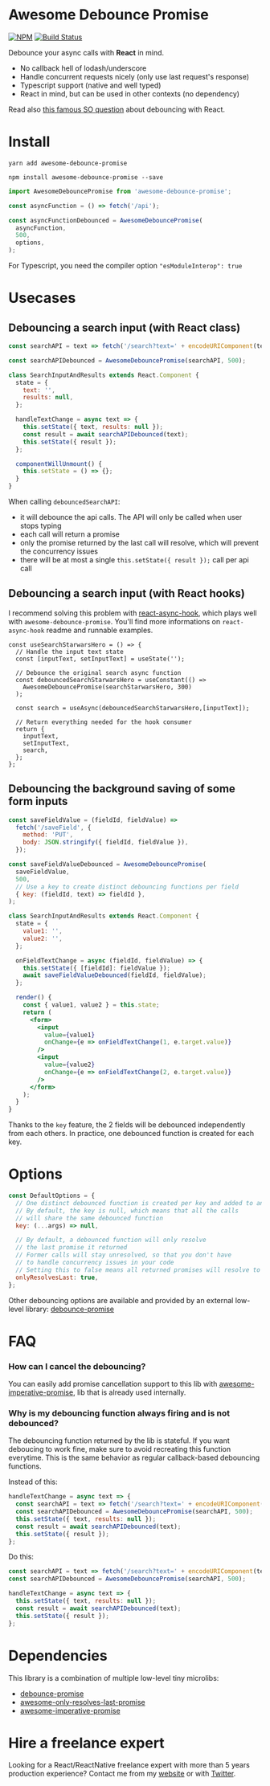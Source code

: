# Awesome Debounce Promise

[![NPM](https://img.shields.io/npm/dm/awesome-debounce-promise.svg)](https://www.npmjs.com/package/awesome-debounce-promise)
[![Build Status](https://travis-ci.com/slorber/awesome-debounce-promise.svg?branch=master)](https://travis-ci.com/slorber/awesome-debounce-promise)

Debounce your async calls with **React** in mind.

- No callback hell of lodash/underscore
- Handle concurrent requests nicely (only use last request's response)
- Typescript support (native and well typed)
- React in mind, but can be used in other contexts (no dependency)

Read also [this famous SO question](https://stackoverflow.com/a/28046731/82609) about debouncing with React.


# Install

`yarn add awesome-debounce-promise`

`npm install awesome-debounce-promise --save`

```jsx harmony
import AwesomeDebouncePromise from 'awesome-debounce-promise';

const asyncFunction = () => fetch('/api');

const asyncFunctionDebounced = AwesomeDebouncePromise(
  asyncFunction,
  500,
  options,
);
```

For Typescript, you need the compiler option `"esModuleInterop": true`

# Usecases

## Debouncing a search input (with React class)

```jsx harmony
const searchAPI = text => fetch('/search?text=' + encodeURIComponent(text));

const searchAPIDebounced = AwesomeDebouncePromise(searchAPI, 500);

class SearchInputAndResults extends React.Component {
  state = {
    text: '',
    results: null,
  };

  handleTextChange = async text => {
    this.setState({ text, results: null });
    const result = await searchAPIDebounced(text);
    this.setState({ result });
  };

  componentWillUnmount() {
    this.setState = () => {};
  }
}
```

When calling `debouncedSearchAPI`:

- it will debounce the api calls. The API will only be called when user stops typing
- each call will return a promise
- only the promise returned by the last call will resolve, which will prevent the concurrency issues
- there will be at most a single `this.setState({ result });` call per api call

## Debouncing a search input (with React hooks)

I recommend solving this problem with [react-async-hook](https://github.com/slorber/react-async-hook), which plays well with `awesome-debounce-promise`. You'll find more informations on `react-async-hook` readme and runnable examples.

```tsx
const useSearchStarwarsHero = () => {
  // Handle the input text state
  const [inputText, setInputText] = useState('');

  // Debounce the original search async function
  const debouncedSearchStarwarsHero = useConstant(() =>
    AwesomeDebouncePromise(searchStarwarsHero, 300)
  );

  const search = useAsync(debouncedSearchStarwarsHero,[inputText]);

  // Return everything needed for the hook consumer
  return {
    inputText,
    setInputText,
    search,
  };
};
```

## Debouncing the background saving of some form inputs

```jsx harmony
const saveFieldValue = (fieldId, fieldValue) =>
  fetch('/saveField', {
    method: 'PUT',
    body: JSON.stringify({ fieldId, fieldValue }),
  });

const saveFieldValueDebounced = AwesomeDebouncePromise(
  saveFieldValue,
  500,
  // Use a key to create distinct debouncing functions per field
  { key: (fieldId, text) => fieldId },
);

class SearchInputAndResults extends React.Component {
  state = {
    value1: '',
    value2: '',
  };

  onFieldTextChange = async (fieldId, fieldValue) => {
    this.setState({ [fieldId]: fieldValue });
    await saveFieldValueDebounced(fieldId, fieldValue);
  };

  render() {
    const { value1, value2 } = this.state;
    return (
      <form>
        <input
          value={value1}
          onChange={e => onFieldTextChange(1, e.target.value)}
        />
        <input
          value={value2}
          onChange={e => onFieldTextChange(2, e.target.value)}
        />
      </form>
    );
  }
}
```

Thanks to the `key` feature, the 2 fields will be debounced independently from each others. In practice, one debounced function is created for each key.

# Options

```jsx harmony
const DefaultOptions = {
  // One distinct debounced function is created per key and added to an internal cache
  // By default, the key is null, which means that all the calls
  // will share the same debounced function
  key: (...args) => null,

  // By default, a debounced function will only resolve
  // the last promise it returned
  // Former calls will stay unresolved, so that you don't have
  // to handle concurrency issues in your code
  // Setting this to false means all returned promises will resolve to the last result
  onlyResolvesLast: true,
};
```

Other debouncing options are available and provided by an external low-level library: [debounce-promise](https://github.com/bjoerge/debounce-promise)

# FAQ

### How can I cancel the debouncing?

You can easily add promise cancellation support to this lib with [awesome-imperative-promise](https://github.com/slorber/awesome-imperative-promise), lib that is already used internally.

### Why is my debouncing function always firing and is not debounced?

The debouncing function returned by the lib is stateful. If you want deboucing to work fine, make sure to avoid recreating this function everytime. This is the same behavior as regular callback-based debouncing functions.

Instead of this:

```js
handleTextChange = async text => {
  const searchAPI = text => fetch('/search?text=' + encodeURIComponent(text));
  const searchAPIDebounced = AwesomeDebouncePromise(searchAPI, 500);
  this.setState({ text, results: null });
  const result = await searchAPIDebounced(text);
  this.setState({ result });
};
```

Do this:

```js
const searchAPI = text => fetch('/search?text=' + encodeURIComponent(text));
const searchAPIDebounced = AwesomeDebouncePromise(searchAPI, 500);

handleTextChange = async text => {
  this.setState({ text, results: null });
  const result = await searchAPIDebounced(text);
  this.setState({ result });
};
```

# Dependencies

This library is a combination of multiple low-level tiny microlibs:

- [debounce-promise](https://github.com/bjoerge/debounce-promise)
- [awesome-only-resolves-last-promise](https://github.com/slorber/awesome-only-resolves-last-promise)
- [awesome-imperative-promise](https://github.com/slorber/awesome-imperative-promise)


# Hire a freelance expert

Looking for a React/ReactNative freelance expert with more than 5 years production experience?
Contact me from my [website](https://sebastienlorber.com/) or with [Twitter](https://twitter.com/sebastienlorber).
